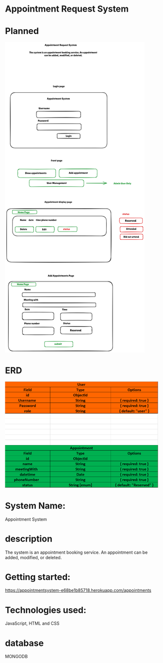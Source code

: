 # Appointment Request System

# Planned

![alt text](/planned/appointment_system_planned.png "planned")

# ERD

![alt text](/planned/Appointment%20ERD.png "ERD")

# System Name: 

Appointment System

# description 

The system is an appointment booking service. An appointment can be added, modified, or deleted.

# Getting started: 

https://appointmentsystem-e68be1b85718.herokuapp.com/appointments

# Technologies used: 
JavaScript, HTML and CSS

# database
MONGODB 
